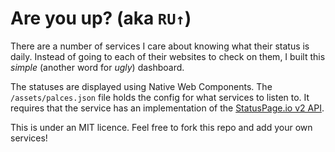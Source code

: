 # Are you up? (aka `RU↑`)

There are a number of services I care about knowing what their status is daily. 
Instead of going to each of their websites to check on them, I built this _simple_
(another word for _ugly_) dashboard.

The statuses are displayed using Native Web Components. The `/assets/palces.json`
file holds the config for what services to listen to. It requires that the service
has an implementation of the [StatusPage.io v2 API](https://help.statuspage.io/knowledge_base/topics/api-information).

This is under an MIT licence. Feel free to fork this repo and add your own services!
